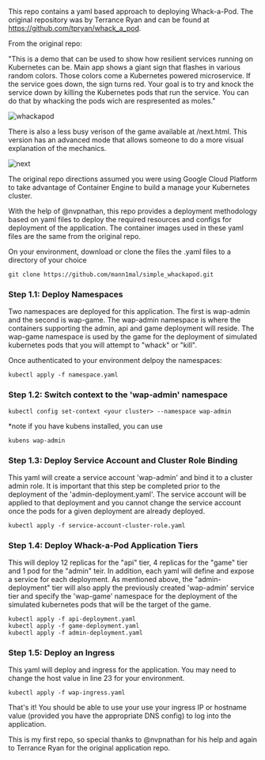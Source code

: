 

This repo contains a yaml based approach to deploying Whack-a-Pod.  The original repository was by Terrance Ryan and can be found at https://github.com/tpryan/whack_a_pod.  

From the original repo:

"This is a demo that can be used to show how resilient services running on Kubernetes can be. Main app shows a giant sign that flashes in various random colors. Those colors come a Kubernetes powered microservice. If the service goes down, the sign turns red. Your goal is to try and knock the service down by killing the Kubernetes pods that run the service. You can do that by whacking the pods wich are respresented as moles."

![whackapod](https://user-images.githubusercontent.com/19333241/51228547-a20d3a80-191e-11e9-8571-8e125fdbf61b.png)

There is also a less busy verison of the game available at /next.html. This version has an advanced mode that allows someone to do a more visual explanation of the mechanics.

![next](https://user-images.githubusercontent.com/19333241/51228584-c2d59000-191e-11e9-9d10-d799e2b8d734.png)

The original repo directions assumed you were using Google Cloud Platform to take advantage of Container Engine to build a manage your Kubernetes cluster.  

With the help of @nvpnathan, this repo provides a deployment methodology based on yaml files to deploy the required resources and configs for deployment of the application.  The container images used in these yaml files are the same from the original repo. 

On your environment, download or clone the files the .yaml files to a directory of your choice

```
git clone https://github.com/mann1mal/simple_whackapod.git
```

### Step 1.1: Deploy Namespaces
Two namespaces are deployed for this application.  The first is wap-admin and the second is wap-game.  The wap-admin namespace is where the containers supporting the admin, api and game deployment will reside.  The wap-game namespace is used by the game for the deployment of simulated kubernetes pods that you will attempt to "whack" or "kill".  

Once authenticated to your environment delpoy the namespaces:

```
kubectl apply -f namespace.yaml
```

### Step 1.2: Switch context to the 'wap-admin' namespace

```
kubectl config set-context <your cluster> --namespace wap-admin
```

*note if you have kubens installed, you can use 

```
kubens wap-admin
```

### Step 1.3: Deploy Service Account and Cluster Role Binding 
This yaml will create a service account 'wap-admin' and bind it to a cluster admin role. It is important that this step be completed prior to the deployment of the 'admin-deployment.yaml'.  The service account will be applied to that deployment and you cannot change the service account once the pods for a given deployment are already deployed.

```
kubectl apply -f service-account-cluster-role.yaml
```

### Step 1.4: Deploy Whack-a-Pod Application Tiers
This will deploy 12 replicas for the "api" tier, 4 replicas for the "game" tier and 1 pod for the "admin" teir. In addition, each yaml will define and expose a service for each deployment.  As mentioned above, the "admin-deployment" tier will also apply the previously created 'wap-admin' service tier and specify the 'wap-game' namespace for the deployment of the simulated kubernetes pods that will be the target of the game.

```
kubectl apply -f api-deployment.yaml
kubectl apply -f game-deployment.yaml
kubectl apply -f admin-deployment.yaml
```

### Step 1.5: Deploy an Ingress
This yaml will deploy and ingress for the application.  You may need to change the host value in line 23 for your environment.

```
kubectl apply -f wap-ingress.yaml
```

That's it!  You should be able to use your use your ingress IP or hostname value (provided you have the appropriate DNS config) to log into the application. 

This is my first repo, so special thanks to @nvpnathan for his help and again to Terrance Ryan for the original application repo.






